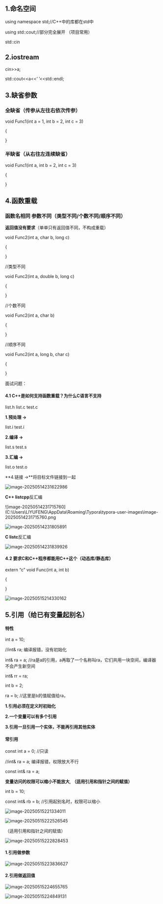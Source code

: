 ## 1.命名空间

using namespace std;//C++中的库都在std中

using std::cout;//部分完全展开 （项目常用）

std::cin



## 2.iostream

cin>>a;

std::cout<<a<<‘ ’<<std::endl;



## 3.缺省参数

### 全缺省（传参从左往右依次传参）

void Func1(int a = 1, int b = 2, int c = 3)

{

}

### 半缺省（从右往左连续缺省）

void Func1(int a, int b = 2, int c = 3)

{

}

## 4.函数重载

### 函数名相同 参数不同（类型不同/个数不同/顺序不同）

**返回值没有要求**（单单只有返回值不同，不构成重载）

void Func2(int a, char b, long c)

{

}

//类型不同

void Func2(int a, double b, long c)

{

}

//个数不同

void Func2(int a, char b)

{

}

//顺序不同

void Func2(int a, long b, char c)

{

}

面试问题：

#### 4.1 C++是如何支持函数重载？为什么C语言不支持

list.h   list.c  test.c

**1.预处理   ->**

list.i		test.i

**2.编译       ->**

list.s		test.s

**3.汇编       ->**

list.o		test.o

**4.链接       ->**将目标文件链接到一起

![image-20250514231622986](C:\Users\LIYUFENG\AppData\Roaming\Typora\typora-user-images\image-20250514231622986.png)

**C++  listcpp**反汇编

![image-20250514231715760](C:\Users\LIYUFENG\AppData\Roaming\Typora\typora-user-images\image-20250514231715760.png

![image-20250514231805891](C:\Users\LIYUFENG\AppData\Roaming\Typora\typora-user-images\image-20250514231805891.png)

**C	listc**反汇编

![image-20250514231839926](C:\Users\LIYUFENG\AppData\Roaming\Typora\typora-user-images\image-20250514231839926.png)

#### 4.2 **要求C和C++程序都能用C++这个（动态库/静态库）**

extern “c” void Func(int a, int b)

{

}

![image-20250515214330162](C:\Users\LIYUFENG\AppData\Roaming\Typora\typora-user-images\image-20250515214330162.png)

## 5.引用（给已有变量起别名）



#### 特性

int a = 10;

//int& ra;	编译报错，没有初始化

int& ra = a; 	//ra是a的引用，a再取了一个名称叫ra，它们共用一块空间，编译器不会产生新空间

int& rr = ra;

int b = 2;

ra = b; 	//这里是b的值赋值给ra，

**1.引用必须在定义时初始化**

**2.一个变量可以有多个引用**

**3.引用一旦引用一个实体，不能再引用其他实体**



#### 常引用

const int a = 0;	//只读

//int& ra = a;	编译报错，权限放大不行

const int& ra = a;

**变量访问的权限可以缩小不能放大**,	**（适用引用和指针之间的赋值）**

int b = 10;

const int& rb = b;	//引用起别名时，权限可以缩小

![image-20250515221334011](C:\Users\LIYUFENG\AppData\Roaming\Typora\typora-user-images\image-20250515221334011.png)

![image-20250515222526545](C:\Users\LIYUFENG\AppData\Roaming\Typora\typora-user-images\image-20250515222526545.png)

（适用引用和指针之间的赋值）

![image-20250515222828453](C:\Users\LIYUFENG\AppData\Roaming\Typora\typora-user-images\image-20250515222828453.png)

#### 1.引用做参数

![image-20250515223836627](C:\Users\LIYUFENG\AppData\Roaming\Typora\typora-user-images\image-20250515223836627.png)

#### 2.引用做返回值

![image-20250515224655765](C:\Users\LIYUFENG\AppData\Roaming\Typora\typora-user-images\image-20250515224655765.png)

![image-20250515224849131](C:\Users\LIYUFENG\AppData\Roaming\Typora\typora-user-images\image-20250515224849131.png)